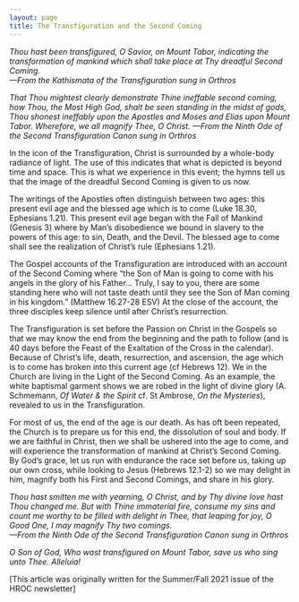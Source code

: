 ```yaml
---
layout: page
title: The Transfiguration and the Second Coming
---
```


*Thou hast been transfigured, O Savior, on Mount Tabor, indicating the transformation of mankind which shall take place at Thy dreadful Second Coming.*  
*—From the Kathismata of the Transfiguration sung in Orthros*

*That Thou mightest clearly demonstrate Thine ineffable second coming, how Thou, the Most High God, shalt be seen standing in the midst of gods, Thou shonest ineffably upon the Apostles and Moses and Elias upon Mount Tabor. Wherefore, we all magnify Thee, O Christ.*
*—From the Ninth Ode of the Second Transfiguration Canon sung in Orthros*

In the icon of the Transfiguration, Christ is surrounded by a whole-body radiance of light. The use of this indicates that what is depicted is beyond time and space. This is what we experience in this event; the hymns tell us that the image of the dreadful Second Coming is given to us now.

The writings of the Apostles often distinguish between two ages: this present evil age and the blessed age which is to come (Luke 18.30, Ephesians 1.21). This present evil age began with the Fall of Mankind (Genesis 3) where by Man’s disobedience we bound in slavery to the powers of this age: to sin, Death, and the Devil. The blessed age to come shall see the realization of Christ’s rule (Ephesians 1.21). 

The Gospel accounts of the Transfiguration are introduced with an account of the Second Coming where “the Son of Man is going to come with his angels in the glory of his Father… Truly, I say to you, there are some standing here who will not taste death until they see the Son of Man coming in his kingdom.” (Matthew 16.27-28 ESV) At the close of the account, the three disciples keep silence until after Christ’s resurrection. 

The Transfiguration is set before the Passion on Christ in the Gospels so that we may know the end from the beginning and the path to follow (and is 40 days before the Feast of the Exaltation of the Cross in the calendar). Because of Christ’s life, death, resurrection, and ascension, the age which is to come has broken into this current age (cf Hebrews 12). We in the Church are living in the Light of the Second Coming. As an example, the white baptismal garment shows we are robed in the light of divine glory (A. Schmemann, *Of Water & the Spirit* cf. St Ambrose, *On the Mysteries*), revealed to us in the Transfiguration. 

For most of us, the end of the age is our death. As has oft been repeated, the Church is to prepare us for this end, the dissolution of soul and body. If we are faithful in Christ, then we shall be ushered into the age to come, and will experience the transformation of mankind at Christ’s Second Coming. By God’s grace, let us run with endurance the race set before us, taking up our own cross, while looking to Jesus (Hebrews 12.1-2) so we may delight in him, magnify both his First and Second Comings, and share in his glory.

*Thou hast smitten me with yearning, O Christ, and by Thy divine love hast Thou changed me. But with Thine immaterial fire, consume my sins and count me worthy to be filled with delight in Thee, that leaping for joy, O Good One, I may magnify Thy two comings.*  
*—From the Ninth Ode of the Second Transfiguration Canon sung in Orthros*

*O Son of God, Who wast transfigured on Mount Tabor, save us who sing unto Thee. Alleluia!*

[This article was originally written for the Summer/Fall 2021 issue of the HROC newsletter]
